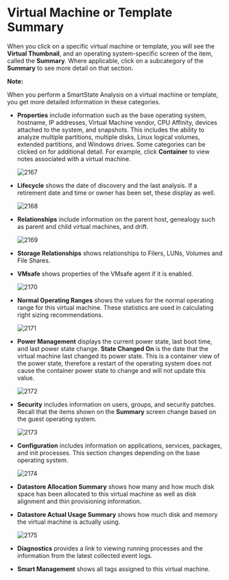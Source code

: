 # Virtual Machine or Template Summary

When you click on a specific virtual machine or template, you will see
the **Virtual Thumbnail**, and an operating system-specific screen of
the item, called the **Summary**. Where applicable, click on a
subcategory of the **Summary** to see more detail on that section.

**Note:**

When you perform a SmartState Analysis on a virtual machine or template,
you get more detailed information in these categories.

</div>

  - **Properties** include information such as the base operating
    system, hostname, IP addresses, Virtual Machine vendor, CPU
    Affinity, devices attached to the system, and snapshots. This
    includes the ability to analyze multiple partitions, multiple disks,
    Linux logical volumes, extended partitions, and Windows drives. Some
    categories can be clicked on for additional detail. For example,
    click **Container** to view notes associated with a virtual machine.

    ![2167](../images/2167.png)

  - **Lifecycle** shows the date of discovery and the last analysis. If
    a retirement date and time or owner has been set, these display as
    well.

    ![2168](../images/2168.png)

  - **Relationships** include information on the parent host, genealogy
    such as parent and child virtual machines, and drift.

    ![2169](../images/2169.png)

  - **Storage Relationships** shows relationships to Filers, LUNs,
    Volumes and File Shares.

  - **VMsafe** shows properties of the VMsafe agent if it is enabled.

    ![2170](../images/2170.png)

  - **Normal Operating Ranges** shows the values for the normal
    operating range for this virtual machine. These statistics are used
    in calculating right sizing recommendations.

    ![2171](../images/2171.png)

  - **Power Management** displays the current power state, last boot
    time, and last power state change. **State Changed On** is the date
    that the virtual machine last changed its power state. This is a
    container view of the power state, therefore a restart of the
    operating system does not cause the container power state to change
    and will not update this value.

    ![2172](../images/2172.png)

  - **Security** includes information on users, groups, and security
    patches. Recall that the items shown on the **Summary** screen
    change based on the guest operating system.

    ![2173](../images/2173.png)

  - **Configuration** includes information on applications, services,
    packages, and init processes. This section changes depending on the
    base operating system.

    ![2174](../images/2174.png)

  - **Datastore Allocation Summary** shows how many and how much disk
    space has been allocated to this virtual machine as well as disk
    alignment and thin provisioning information.

  - **Datastore Actual Usage Summary** shows how much disk and memory
    the virtual machine is actually using.

    ![2175](../images/2175.png)

  - **Diagnostics** provides a link to viewing running processes and the
    information from the latest collected event logs.

  - **Smart Management** shows all tags assigned to this virtual
    machine.
